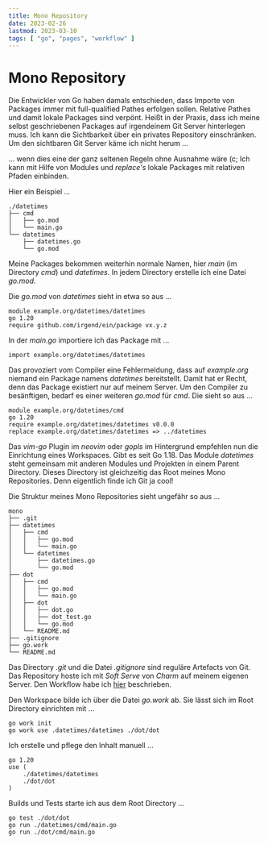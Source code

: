 ```yaml
---
title: Mono Repository
date: 2023-02-26
lastmod: 2023-03-10
tags: [ "go", "pages", "workflow" ]
---
```


# Mono Repository

Die Entwickler von Go haben damals entschieden, dass Importe von 
Packages immer mit full-qualified Pathes erfolgen sollen. Relative
Pathes und damit lokale Packages sind verpönt. Heißt in der Praxis, 
dass ich meine selbst geschriebenen Packages auf irgendeinem Git 
Server hinterlegen muss. Ich kann die Sichtbarkeit über ein 
privates Repository einschränken. Um den sichtbaren Git Server käme 
ich nicht herum ...

... wenn dies eine der ganz seltenen Regeln ohne Ausnahme wäre (c; 
Ich kann mit Hilfe von Modules und _replace's_ lokale Packages mit 
relativen Pfaden einbinden.

Hier ein Beispiel ...

```
./datetimes
├── cmd
│   ├── go.mod
│   └── main.go
└── datetimes
    ├── datetimes.go
    └── go.mod
```

Meine Packages bekommen weiterhin normale Namen, hier _main_ (im 
Directory _cmd_) und _datetimes_. In jedem Directory erstelle ich 
eine Datei _go.mod_.

Die _go.mod_ von _datetimes_ sieht in etwa so aus ...

    module example.org/datetimes/datetimes
    go 1.20
    require github.com/irgend/ein/package vx.y.z

In der _main.go_ importiere ich das Package mit ...

    import example.org/datetimes/datetimes

Das provoziert vom Compiler eine Fehlermeldung, dass auf _example.org_ 
niemand ein Package namens _datetimes_ bereitstellt. Damit hat er 
Recht, denn das Package existiert nur auf meinem Server. Um den Compiler 
zu besänftigen, bedarf es einer weiteren _go.mod_ für _cmd_. Die sieht 
so aus ...

    module example.org/datetimes/cmd
    go 1.20
    require example.org/datetimes/datetimes v0.0.0
    replace example.org/datetimes/datetimes => ../datetimes

Das _vim-go_ Plugin im _neovim_ oder _gopls_ im Hintergrund empfehlen nun 
die Einrichtung eines Workspaces. Gibt es seit Go 1.18. Das Module 
_datetimes_ steht gemeinsam mit anderen Modules und Projekten in einem 
Parent Directory. Dieses Directory ist gleichzeitig das Root meines Mono 
Repositories. Denn eigentlich finde ich Git ja cool!

Die Struktur meines Mono Repositories sieht ungefähr so aus ...

```
mono
├── .git
├── datetimes
│   ├── cmd
│   │   ├── go.mod
│   │   └── main.go
│   └── datetimes
│       ├── datetimes.go
│       └── go.mod
├── dot
│   ├── cmd
│   │   ├── go.mod
│   │   └── main.go
│   ├── dot
│   │   ├── dot.go
│   │   ├── dot_test.go
│   │   └── go.mod
│   └── README.md
├── .gitignore
├── go.work
└── README.md
```

Das Directory _.git_ und die Datei _.gitignore_ sind reguläre Artefacts 
von Git. Das Repository hoste ich mit _Soft Serve_ von _Charm_ auf meinem 
eigenen Server. Den Workflow habe ich 
[hier](http://localhost:1313/pages/git) beschrieben.

Den Workspace bilde ich über die Datei _go.work_ ab. Sie lässt sich 
im Root Directory einrichten mit ...

    go work init
    go work use .datetimes/datetimes ./dot/dot

Ich erstelle und pflege den Inhalt manuell ...

    go 1.20
    use (
        ./datetimes/datetimes
        ./dot/dot
    )

Builds und Tests starte ich aus dem Root Directory ...

    go test ./dot/dot
    go run ./datetimes/cmd/main.go
    go run ./dot/cmd/main.go
